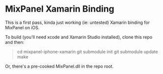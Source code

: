 # MixPanel Xamarin Binding

This is a first pass, kinda just working (ie: untested) Xamarin binding for MixPanel on iOS.

To build (you'll need xcode and Xamarin Studio installed), clone this repo and then:

> cd mixpanel-iphone-xamarin
> git submodule init
> git submodule update
> make

Or, there's a pre-cooked MixPanel.dll in the repo root.


